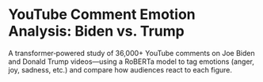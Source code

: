 # YouTube Comment Emotion Analysis: Biden vs. Trump

A transformer‑powered study of 36,000+ YouTube comments on Joe Biden and Donald Trump videos—using a RoBERTa model to tag emotions (anger, joy, sadness, etc.) and compare how audiences react to each figure.  
